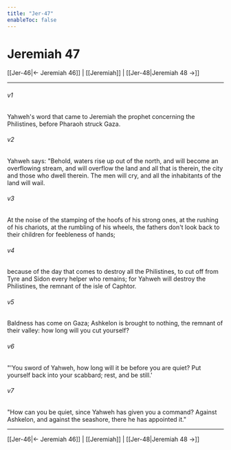 ```yaml
---
title: "Jer-47"
enableToc: false
---
```

# Jeremiah 47

[[Jer-46|← Jeremiah 46]] | [[Jeremiah]] | [[Jer-48|Jeremiah 48 →]]
***



###### v1 
Yahweh's word that came to Jeremiah the prophet concerning the Philistines, before Pharaoh struck Gaza. 

###### v2 
Yahweh says: "Behold, waters rise up out of the north, and will become an overflowing stream, and will overflow the land and all that is therein, the city and those who dwell therein. The men will cry, and all the inhabitants of the land will wail. 

###### v3 
At the noise of the stamping of the hoofs of his strong ones, at the rushing of his chariots, at the rumbling of his wheels, the fathers don't look back to their children for feebleness of hands; 

###### v4 
because of the day that comes to destroy all the Philistines, to cut off from Tyre and Sidon every helper who remains; for Yahweh will destroy the Philistines, the remnant of the isle of Caphtor. 

###### v5 
Baldness has come on Gaza; Ashkelon is brought to nothing, the remnant of their valley: how long will you cut yourself? 

###### v6 
"'You sword of Yahweh, how long will it be before you are quiet? Put yourself back into your scabbard; rest, and be still.' 

###### v7 
"How can you be quiet, since Yahweh has given you a command? Against Ashkelon, and against the seashore, there he has appointed it."

***
[[Jer-46|← Jeremiah 46]] | [[Jeremiah]] | [[Jer-48|Jeremiah 48 →]]
